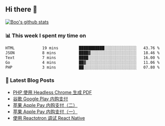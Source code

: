 ## Hi there 👋

[![Boo's github stats](https://github-readme-stats.vercel.app/api?username=0xAiKang)](https://github.com/anuraghazra/github-readme-stats)

<!-- [![Most Used Langs](https://github-readme-stats.vercel.app/api/top-langs/?username=0xAiKang)](https://github.com/anuraghazra/github-readme-stats) -->

### 📊 This week I spent my time on
<!--START_SECTION:waka-->

```txt
HTML            19 mins         ███████████░░░░░░░░░░░░░░   43.76 %
JSON            8 mins          ████▓░░░░░░░░░░░░░░░░░░░░   18.46 %
Text            7 mins          ████░░░░░░░░░░░░░░░░░░░░░   16.00 %
Go              4 mins          ██▓░░░░░░░░░░░░░░░░░░░░░░   11.06 %
PHP             3 mins          ██░░░░░░░░░░░░░░░░░░░░░░░   07.80 %
```

<!--END_SECTION:waka-->

### 📕 Latest Blog Posts
<!-- BLOG-POST-LIST:START -->
- [PHP 使用 Headless Chrome 生成 PDF](https://www.0x2beace.com/php-uses-headless-chrome-to-generate-pdf/)
- [谷歌 Google Play 内购支付](https://www.0x2beace.com/google-in-app-purchase-payment/)
- [苹果 Apple Pay 内购支付（二）](https://www.0x2beace.com/apple-in-app-purchase-payment-2/)
- [苹果 Apple Pay 内购支付（一）](https://www.0x2beace.com/apple-in-app-purchase-payment-1/)
- [使用 Reactotron 调试 React Native](https://www.0x2beace.com/debug-react-native-using-reactotron/)
<!-- BLOG-POST-LIST:END -->

